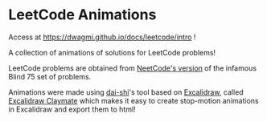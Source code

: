 # LeetCode Animations 

Access at https://dwagmi.github.io/docs/leetcode/intro !

A collection of animations of solutions for LeetCode problems!

LeetCode problems are obtained from [NeetCode's version](https://neetcode.io/practice) of the infamous Blind 75 set of problems.

Animations were made using [dai-shi](https://github.com/dai-shi)'s tool based on [Excalidraw](https://excalidraw.com/), called [Excalidraw Claymate](https://github.com/dai-shi/excalidraw-claymate) which makes it easy to create stop-motion animations in Excalidraw and export them to html!

